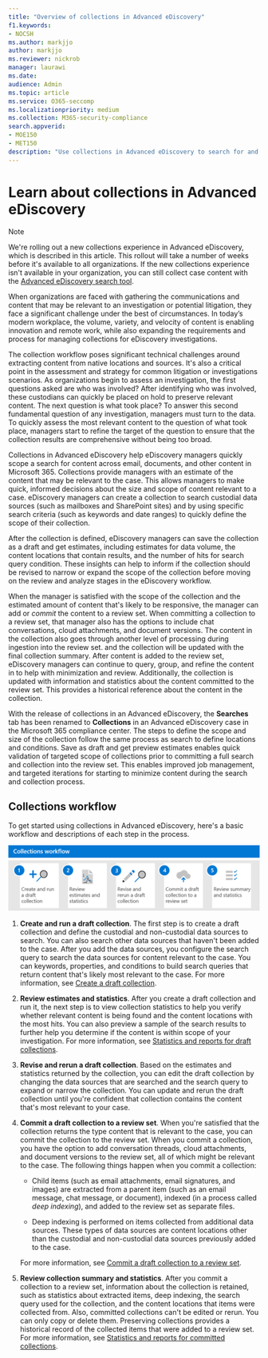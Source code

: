 ```yaml
---
title: "Overview of collections in Advanced eDiscovery"
f1.keywords:
- NOCSH
ms.author: markjjo
author: markjjo
ms.reviewer: nickrob
manager: laurawi
ms.date: 
audience: Admin
ms.topic: article
ms.service: O365-seccomp
ms.localizationpriority: medium
ms.collection: M365-security-compliance 
search.appverid: 
- MOE150
- MET150
description: "Use collections in Advanced eDiscovery to search for and collect content that's relative to your case or investigation." 
---
```


# Learn about collections in Advanced eDiscovery

> [!NOTE]
> We're rolling out a new collections experience in Advanced eDiscovery, which is described in this article. This rollout will take a number of weeks before it's available to all organizations. If the new collections experience isn't available in your organization, you can still collect case content with the [Advanced eDiscovery search tool](create-search-to-collect-data.md).

When organizations are faced with gathering the communications and content that may be relevant to an investigation or potential litigation, they face a significant challenge under the best of circumstances. In today’s modern workplace, the volume, variety, and velocity of content is enabling innovation and remote work, while also expanding the requirements and process for managing collections for eDiscovery investigations.

The collection workflow poses significant technical challenges around extracting content from native locations and sources. It's also a critical point in the assessment and strategy for common litigation or investigations scenarios. As organizations begin to assess an investigation, the first questions asked are who was involved? After identifying who was involved, these custodians can quickly be placed on hold to preserve relevant content. The next question is what took place? To answer this second fundamental question of any investigation, managers must turn to the data. To quickly assess the most relevant content to the question of what took place, managers start to refine the target of the question to ensure that the collection results are comprehensive without being too broad.

Collections in Advanced eDiscovery help eDiscovery managers quickly scope a search for content across email, documents, and other content in Microsoft 365. Collections provide managers with an estimate of the content that may be relevant to the case. This allows managers to make quick, informed decisions about the size and scope of content relevant to a case. eDiscovery managers can create a collection to search custodial data sources (such as mailboxes and SharePoint sites) and by using specific search criteria (such as keywords and date ranges) to quickly define the scope of their collection.

After the collection is defined, eDiscovery managers can save the collection as a draft and get estimates, including estimates for data volume, the content locations that contain results, and the number of hits for search query condition. These insights can help to inform if the collection should be revised to narrow or expand the scope of the collection before moving on the review and analyze stages in the eDiscovery workflow.

When the manager is satisfied with the scope of the collection and the estimated amount of content that's likely to be responsive, the manager can add or *commit* the content to a review set. When committing a collection to a review set, that manager also has the options to include chat conversations, cloud attachments, and document versions. The content in the collection also goes through another level of processing during ingestion into the review set. and the collection will be updated with the final collection summary. After content is added to the review set, eDiscovery managers can continue to query, group, and refine the content in to help with minimization and review. Additionally, the collection is updated with information and statistics about the content committed to the review set. This provides a historical reference about the content in the collection.

With the release of collections in an Advanced eDiscovery, the **Searches** tab has been renamed to **Collections** in an Advanced eDiscovery case in the Microsoft 365 compliance center. The steps to define the scope and size of the collection follow the same process as search to define locations and conditions. Save as draft and get preview estimates enables quick validation of targeted scope of collections prior to committing a full search and collection into the review set. This enables improved job management, and targeted iterations for starting to minimize content during the search and collection process.

## Collections workflow

To get started using collections in Advanced eDiscovery, here's a basic workflow and descriptions of each step in the process.

![Collections workflow in Advanced eDiscovery.](../media/CollectionsWorkflow.png)

1. **Create and run a draft collection**. The first step is to create a draft collection and define the custodial and non-custodial data sources to search. You can also search other data sources that haven't been added to the case. After you add the data sources, you configure the search query to search the data sources for content relevant to the case. You can keywords, properties, and conditions to build search queries that return content that's likely most relevant to the case. For more information, see [Create a draft collection](create-draft-collection.md).

2. **Review estimates and statistics**. After you create a draft collection and run it, the next step is to view collection statistics to help you verify whether relevant content is being found and the content locations with the most hits. You can also preview a sample of the search results to further help you determine if the content is within scope of your investigation. For more information, see [Statistics and reports for draft collections](collection-statistics-reports.md#statistics-and-reports-for-draft-collections).

3. **Revise and rerun a draft collection**. Based on the estimates and statistics returned by the collection, you can edit the draft collection by changing the data sources that are searched and the search query to expand or narrow the collection. You can update and rerun the draft collection until you're confident that collection contains the content that's most relevant to your case.

4. **Commit a draft collection to a review set**. When you're satisfied that the collection returns the type content that is relevant to the case, you can commit the collection to the review set. When you commit a collection, you have the option to add conversation threads, cloud attachments, and document versions to the review set, all of which might be relevant to the case. The following things happen when you commit a collection:

   - Child items (such as email attachments, email signatures, and images) are extracted from a parent item (such as an email message, chat message, or document), indexed (in a process called *deep indexing*), and added to the review set as separate files.

   - Deep indexing is performed on items collected from additional data sources. These types of data sources are content locations other than the custodial and non-custodial data sources previously added to the case.

   For more information, see [Commit a draft collection to a review set](commit-draft-collection.md).

5. **Review collection summary and statistics**. After you commit a collection to a review set, information about the collection is retained, such as statistics about extracted items, deep indexing, the search query used for the collection, and the content locations that items were collected from. Also, committed collections can't be edited or rerun. You can only copy or delete them. Preserving collections provides a historical record of the collected items that were added to a review set. For more information, see [Statistics and reports for committed collections](collection-statistics-reports.md#statistics-and-reports-for-committed-collections).
